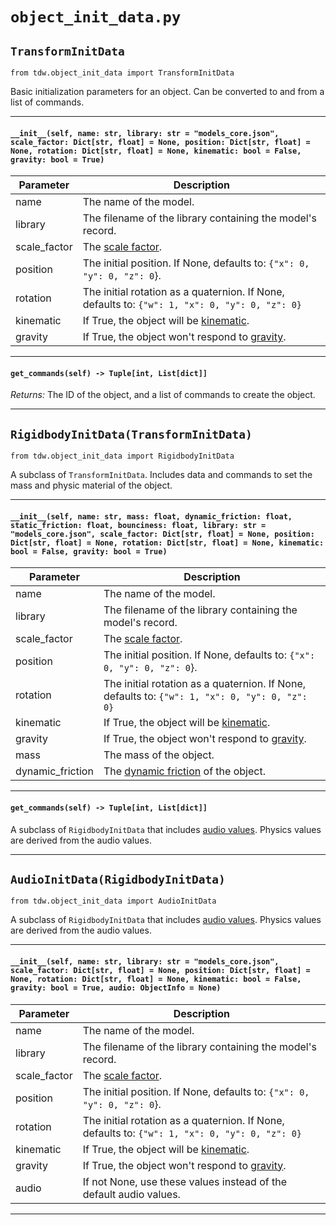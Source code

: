 # `object_init_data.py`

## `TransformInitData`

`from tdw.object_init_data import TransformInitData`

Basic initialization parameters for an object. Can be converted to and from a list of commands.

***

#### `__init__(self, name: str, library: str = "models_core.json", scale_factor: Dict[str, float] = None, position: Dict[str, float] = None, rotation: Dict[str, float] = None, kinematic: bool = False, gravity: bool = True)`


| Parameter | Description |
| --- | --- |
| name | The name of the model. |
| library | The filename of the library containing the model's record. |
| scale_factor | The [scale factor](../api/command_api.md#scale_object). |
| position | The initial position. If None, defaults to: `{"x": 0, "y": 0, "z": 0`}. |
| rotation | The initial rotation as a quaternion. If None, defaults to: `{"w": 1, "x": 0, "y": 0, "z": 0}` |
| kinematic | If True, the object will be [kinematic](../api/command_api.md#set_kinematic_state). |
| gravity | If True, the object won't respond to [gravity](../api/command_api.md#set_kinematic_state). |

***

#### `get_commands(self) -> Tuple[int, List[dict]]`

_Returns:_  The ID of the object, and a list of commands to create the object.

***

## `RigidbodyInitData(TransformInitData)`

`from tdw.object_init_data import RigidbodyInitData`

A subclass of `TransformInitData`. Includes data and commands to set the mass and physic material of the object.

***

#### `__init__(self, name: str, mass: float, dynamic_friction: float, static_friction: float, bounciness: float, library: str = "models_core.json", scale_factor: Dict[str, float] = None, position: Dict[str, float] = None, rotation: Dict[str, float] = None, kinematic: bool = False, gravity: bool = True)`


| Parameter | Description |
| --- | --- |
| name | The name of the model. |
| library | The filename of the library containing the model's record. |
| scale_factor | The [scale factor](../api/command_api.md#scale_object). |
| position | The initial position. If None, defaults to: `{"x": 0, "y": 0, "z": 0`}. |
| rotation | The initial rotation as a quaternion. If None, defaults to: `{"w": 1, "x": 0, "y": 0, "z": 0}` |
| kinematic | If True, the object will be [kinematic](../api/command_api.md#set_kinematic_state). |
| gravity | If True, the object won't respond to [gravity](../api/command_api.md#set_kinematic_state). |
| mass | The mass of the object. |
| dynamic_friction | The [dynamic friction](../api/command_api.md#set_physic_material) of the object. |

***

#### `get_commands(self) -> Tuple[int, List[dict]]`

A subclass of `RigidbodyInitData` that includes [audio values](py_impact.md#objectinfo).
Physics values are derived from the audio values.

***

## `AudioInitData(RigidbodyInitData)`

`from tdw.object_init_data import AudioInitData`

A subclass of `RigidbodyInitData` that includes [audio values](py_impact.md#objectinfo).
Physics values are derived from the audio values.

***

#### `__init__(self, name: str, library: str = "models_core.json", scale_factor: Dict[str, float] = None, position: Dict[str, float] = None, rotation: Dict[str, float] = None, kinematic: bool = False, gravity: bool = True, audio: ObjectInfo = None)`


| Parameter | Description |
| --- | --- |
| name | The name of the model. |
| library | The filename of the library containing the model's record. |
| scale_factor | The [scale factor](../api/command_api.md#scale_object). |
| position | The initial position. If None, defaults to: `{"x": 0, "y": 0, "z": 0`}. |
| rotation | The initial rotation as a quaternion. If None, defaults to: `{"w": 1, "x": 0, "y": 0, "z": 0}` |
| kinematic | If True, the object will be [kinematic](../api/command_api.md#set_kinematic_state). |
| gravity | If True, the object won't respond to [gravity](../api/command_api.md#set_kinematic_state). |
| audio | If not None, use these values instead of the default audio values. |

***

